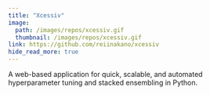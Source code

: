 ```yaml
---
title: "Xcessiv"
image: 
  path: /images/repos/xcessiv.gif
  thumbnail: /images/repos/xcessiv.gif
link: https://github.com/reiinakano/xcessiv
hide_read_more: true
---
```


A web-based application for quick, scalable, and automated hyperparameter tuning and stacked ensembling in Python.
